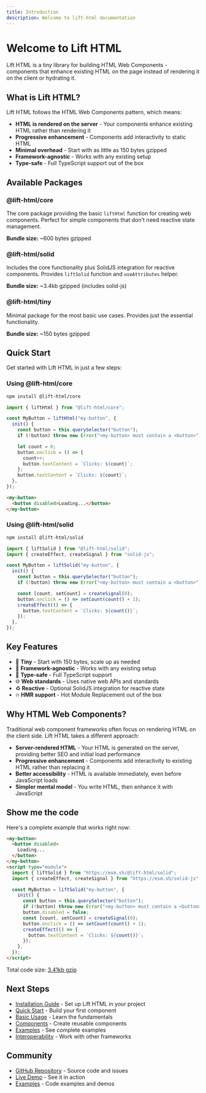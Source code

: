 ```yaml
---
title: Introduction
description: Welcome to lift-html documentation
---
```


# Welcome to Lift HTML

Lift HTML is a tiny library for building HTML Web Components - components that
enhance existing HTML on the page instead of rendering it on the client or
hydrating it.

## What is Lift HTML?

Lift HTML follows the HTML Web Components pattern, which means:

- **HTML is rendered on the server** - Your components enhance existing HTML
  rather than rendering it
- **Progressive enhancement** - Components add interactivity to static HTML
- **Minimal overhead** - Start with as little as 150 bytes gzipped
- **Framework-agnostic** - Works with any existing setup
- **Type-safe** - Full TypeScript support out of the box

## Available Packages

### @lift-html/core

The core package providing the basic `liftHtml` function for creating web
components. Perfect for simple components that don't need reactive state
management.

**Bundle size:** ~600 bytes gzipped

### @lift-html/solid

Includes the core functionality plus SolidJS integration for reactive
components. Provides `liftSolid` function and `useAttributes` helper.

**Bundle size:** ~3.4kb gzipped (includes solid-js)

### @lift-html/tiny

Minimal package for the most basic use cases. Provides just the essential
functionality.

**Bundle size:** ~150 bytes gzipped

## Quick Start

Get started with Lift HTML in just a few steps:

### Using @lift-html/core

```bash
npm install @lift-html/core
```

```javascript
import { liftHtml } from "@lift-html/core";

const MyButton = liftHtml("my-button", {
  init() {
    const button = this.querySelector("button");
    if (!button) throw new Error("<my-button> must contain a <button>");

    let count = 0;
    button.onclick = () => {
      count++;
      button.textContent = `Clicks: ${count}`;
    };
    button.textContent = `Clicks: ${count}`;
  },
});
```

```html
<my-button>
  <button disabled>Loading...</button>
</my-button>
```

### Using @lift-html/solid

```bash
npm install @lift-html/solid
```

```javascript
import { liftSolid } from "@lift-html/solid";
import { createEffect, createSignal } from "solid-js";

const MyButton = liftSolid("my-button", {
  init() {
    const button = this.querySelector("button");
    if (!button) throw new Error("<my-button> must contain a <button>");

    const [count, setCount] = createSignal(0);
    button.onclick = () => setCount(count() + 1);
    createEffect(() => {
      button.textContent = `Clicks: ${count()}`;
    });
  },
});
```

## Key Features

- 🚀 **Tiny** - Start with 150 bytes, scale up as needed
- 🔧 **Framework-agnostic** - Works with any existing setup
- 🎯 **Type-safe** - Full TypeScript support
- 🌐 **Web standards** - Uses native web APIs and standards
- ♻️ **Reactive** - Optional SolidJS integration for reactive state
- 🔥 **HMR support** - Hot Module Replacement out of the box

## Why HTML Web Components?

Traditional web component frameworks often focus on rendering HTML on the client
side. Lift HTML takes a different approach:

- **Server-rendered HTML** - Your HTML is generated on the server, providing
  better SEO and initial load performance
- **Progressive enhancement** - Components add interactivity to existing HTML
  rather than replacing it
- **Better accessibility** - HTML is available immediately, even before
  JavaScript loads
- **Simpler mental model** - You write HTML, then enhance it with JavaScript

## Show me the code

Here's a complete example that works right now:

```html
<my-button>
  <button disabled>
    Loading...
  </button>
</my-button>
<script type="module">
  import { liftSolid } from "https://esm.sh/@lift-html/solid";
  import { createEffect, createSignal } from "https://esm.sh/solid-js";

  const MyButton = liftSolid("my-button", {
    init() {
      const button = this.querySelector("button");
      if (!button) throw new Error("<my-button> must contain a <button>");
      button.disabled = false;
      const [count, setCount] = createSignal(0);
      button.onclick = () => setCount(count() + 1);
      createEffect(() => {
        button.textContent = `Clicks: ${count()}`;
      });
    },
  });
</script>
```

Total code size:
[3.41kb gzip](https://bundlejs.com/?q=https%3A%2F%2Fesm.sh%2F%40lift-html%2Fsolid%2Chttps%3A%2F%2Fesm.sh%2Fsolid-js&treeshake=%5B%7BliftSolid%7D%5D%2C%5B%7BcreateSignal%2CcreateEffect%7D%5D&share=PTAEBMFMDMEsDtKgIagMYFcDOAXA9gLaiQA2kBk8OAUKMQB4AOeATjunvLqALICeAIQw588UAF5QJWNBwBlPNPAAKAEQE%2BAWgBGw0aoA0oAN606oBLBzKAlCbPmOXdrpGcJoHAAtYWAHQAjhiQLHxypJBo%2BCxqrvo2ANwO5jKgygCEcZx23ix4AO6giIUAoix5MaoAPBo6epwAfKAE2OxonDjICCigVVnwDaqJyXT9fuC%2ByNpk4B7QyCRYkEmOdO3OoADa7RhURks4AMJ4uzgAuh5oLJDIOJBysADm8AvKAAzDq6BjnGjSaABrDy2CRNA7HU7KHZUEEAalAAEZPqsrjc7iVoNBItYQeImqYvqN6vA-Hd6EcOpR2JIAAaHf4ArAALlAABJjNDrDYAL40larbnIujcgxmQUJIA)

## Next Steps

- [Installation Guide](/getting-started/installation/) - Set up Lift HTML in
  your project
- [Quick Start](/getting-started/quick-start/) - Build your first component
- [Basic Usage](/guides/basic-usage/) - Learn the fundamentals
- [Components](/guides/components/) - Create reusable components
- [Examples](/guides/example/) - See complete examples
- [Interoperability](/guides/interoperability/) - Work with other frameworks

## Community

- [GitHub Repository](https://github.com/JLarky/lift-html) - Source code and
  issues
- [Live Demo](https://lift-html-solid-demo.netlify.app/) - See it in action
- [Examples](https://github.com/JLarky/lift-html/tree/main/examples) - Code
  examples and demos
